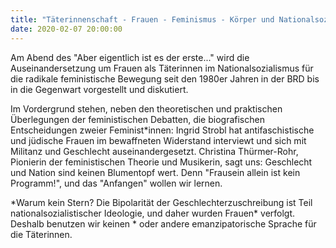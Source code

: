 ```yaml
---
title: "Täterinnenschaft - Frauen - Feminismus - Körper und Nationalsozialismus - Deutschland, nein danke!"
date: 2020-02-07 20:00:00
---
```

Am Abend des "Aber eigentlich ist es der erste..." wird die
Auseinandersetzung um Frauen als Täterinnen im Nationalsozialismus für
die radikale feministische Bewegung seit den 1980er Jahren in der BRD
bis in die Gegenwart vorgestellt und diskutiert. 

Im Vordergrund stehen, neben den theoretischen und praktischen Überlegungen der feministischen
Debatten, die biografischen Entscheidungen zweier Feminist\*innen: Ingrid
Strobl hat antifaschistische und jüdische Frauen im bewaffneten
Widerstand interviewt und sich mit Militanz und Geschlecht
auseinandergesetzt. Christina Thürmer-Rohr, Pionierin der feministischen
Theorie und Musikerin, sagt uns: Geschlecht und Nation sind keinen
Blumentopf wert. Denn "Frausein allein ist kein Programm!", und das
"Anfangen" wollen wir lernen.

\*Warum kein Stern?
Die Bipolarität der Geschlechterzuschreibung ist Teil
nationalsozialistischer Ideologie, und daher wurden Frauen\* verfolgt.
Deshalb benutzen wir keinen \* oder andere emanzipatorische Sprache für
die Täterinnen.

